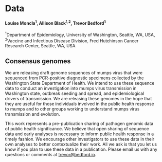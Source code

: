 # Data

#### Louise Moncla<sup>1</sup>, Allison Black<sup>1,2</sup>, Trevor Bedford<sup>1

<sup>1</sup>Department of Epidemiology, University of Washington, Seattle, WA, USA, <sup>2</sup>Vaccine and Infectious Disease Division, Fred Hutchinson Cancer Research Center, Seattle, WA, USA


## Consensus genomes 
We are releasing draft genome sequences of mumps virus that were sequenced from PCR-positive diagnostic specimens collected by the Washington State Department of Health. We intend to use these sequence data to conduct an investigation into mumps virus transmission in Washington state, outbreak seeding and spread, and epidemiological drivers of transmission. We are releasing these genomes in the hope that they are useful for those individuals involved in the public health response to mumps and to other groups working to understand mumps virus transmission and evolution.

This work represents a pre-publication sharing of pathogen genomic data of public health significance. We believe that open sharing of sequence data and early analyses is necessary to inform public health response in a timely fashion. We encourage other investigators to use these data in their own analyses to better contextualize their work. All we ask is that you let us know if you plan to use these data in a publication. Please email us with any questions or comments at trevor@bedford.io.  

